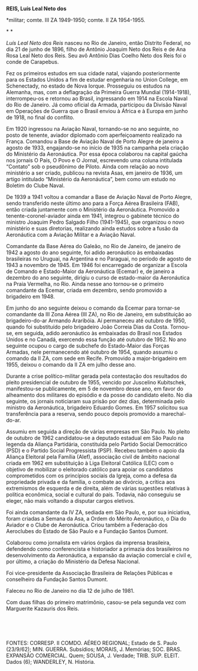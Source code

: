**REIS, Luís Leal Neto dos**

\*militar; comte. III ZA 1949-1950; comte. II ZA 1954-1955.

* *

*Luís Leal Neto dos Reis* nasceu no Rio de Janeiro, então Distrito
Federal, no dia 21 de junho de 1896, filho de Antônio Joaquim Neto dos
Reis e de Ana Rosa Leal Neto dos Reis. Seu avô Antônio Dias Coelho Neto
dos Reis foi o conde de Carapebus.

Fez os primeiros estudos em sua cidade natal, viajando posteriormente
para os Estados Unidos a fim de estudar engenharia no Union College, em
Schenectady, no estado de Nova Iorque. Prosseguiu os estudos na
Alemanha, mas, com a deflagração da Primeira Guerra Mundial (1914-1918),
interrompeu-os e retornou ao Brasil, ingressando em 1914 na Escola Naval
do Rio de Janeiro. Já como oficial da Armada, participou da Divisão
Naval em Operações de Guerra que o Brasil enviou à África e à Europa em
junho de 1918, no final do conflito.

Em 1920 ingressou na Aviação Naval, tornando-se no ano seguinte, no
posto de tenente, aviador diplomado com aperfeiçoamento realizado na
França. Comandou a Base de Aviação Naval de Porto Alegre de janeiro a
agosto de 1933, engajando-se no início de 1935 na campanha pela criação
do Ministério da Aeronáutica. Por essa época colaborou na capital gaúcha
nos jornais O País, O Povo e O Jornal, escrevendo uma coluna intitulada
“Contato” sob o pseudônimo de Piloto. Ainda com relação ao novo
ministério a ser criado, publicou na revista Asas, em janeiro de 1936,
um artigo intitulado “Ministério da Aeronáutica”, bem como um estudo no
Boletim do Clube Naval.

De 1939 a 1941 voltou a comandar a Base de Aviação Naval de Porto
Alegre, sendo transferido neste último ano para a Força Aérea Brasileira
(FAB), então criada juntamente com o Ministério da Aeronáutica.
Promovido a tenente-coronel-aviador ainda em 1941, integrou o gabinete
técnico do ministro Joaquim Pedro Salgado Filho (1941-1945), que
organizou o novo ministério e suas diretorias, realizando ainda estudos
sobre a fusão da Aeronáutica com a Aviação Militar e a Aviação Naval.

Comandante da Base Aérea do Galeão, no Rio de Janeiro, de janeiro de
1942 a agosto do ano seguinte, foi adido aeronáutico às embaixadas
brasileiras no Uruguai, na Argentina e no Paraguai, no período de agosto
de 1943 a novembro de 1945. Em 1946 foi encarregado de organizar a
Escola de Comando e Estado-Maior da Aeronáutica (Ecemar) e, de janeiro a
dezembro do ano seguinte, dirigiu o curso de estado-maior da Aeronáutica
na Praia Vermelha, no Rio. Ainda nesse ano tornou-se o primeiro
comandante da Ecemar, criada em dezembro, sendo promovido a brigadeiro
em 1948.

Em junho do ano seguinte deixou o comando da Ecemar para tornar-se
comandante da III Zona Aérea (III ZA), no Rio de Janeiro, em
substituição ao brigadeiro-do-ar Armando Araribóia. Aí permaneceu até
outubro de 1950, quando foi substituído pelo brigadeiro João Correia
Dias da Costa. Tornou-se, em seguida, adido aeronáutico às embaixadas do
Brasil nos Estados Unidos e no Canadá, exercendo essa função até outubro
de 1952. No ano seguinte ocupou o cargo de subchefe do Estado-Maior das
Forças Armadas, nele permanecendo até outubro de 1954, quando assumiu o
comando da II ZA, com sede em Recife. Promovido a major-brigadeiro em
1955, deixou o comando da II ZA em julho desse ano.

Durante a crise político-militar gerada pela contestação dos resultados
do pleito presidencial de outubro de 1955, vencido por Juscelino
Kubitschek, manifestou-se publicamente, em 5 de novembro desse ano, em
favor do alheamento dos militares do episódio e da posse do candidato
eleito. No dia seguinte, os jornais noticiaram sua prisão por dez dias,
determinada pelo ministro da Aeronáutica, brigadeiro Eduardo Gomes. Em
1957 solicitou sua transferência para a reserva, sendo pouco depois
promovido a marechal-do-ar.

Assumiu em seguida a direção de várias empresas em São Paulo. No pleito
de outubro de 1962 candidatou-se a deputado estadual em São Paulo na
legenda da Aliança Partidária, constituída pelo Partido Social
Democrático (PSD) e o Partido Social Progressista (PSP). Recebeu também
o apoio da Aliança Eleitoral pela Família (Alef), associação civil de
âmbito nacional criada em 1962 em substituição à Liga Eleitoral Católica
(LEC) com o objetivo de mobilizar o eleitorado católico para apoiar os
candidatos comprometidos com os princípios sociais da Igreja, como a
defesa da propriedade privada e da família, o combate ao divórcio, a
crítica aos extremismos de esquerda e de direita, além de várias
sugestões relativas à política econômica, social e cultural do país.
Todavia, não conseguiu se eleger, não mais voltando a disputar cargos
eletivos.

Foi ainda comandante da IV ZA, sediada em São Paulo, e, por sua
iniciativa, foram criadas a Semana da Asa, a Ordem do Mérito
Aeronáutico, o Dia do Aviador e o Clube de Aeronáutica. Criou também a
Federação dos Aeroclubes do Estado de São Paulo e a Fundação Santos
Dumont.

Colaborou como jornalista em vários órgãos da imprensa brasileira,
defendendo como conferencista e historiador a primazia dos brasileiros
no desenvolvimento da Aeronáutica, a expansão da aviação comercial e
civil e, por último, a criação do Ministério da Defesa Nacional.

Foi vice-presidente da Associação Brasileira de Relações Públicas e
conselheiro da Fundação Santos Dumont.

Faleceu no Rio de Janeiro no dia 12 de julho de 1981.

Com duas filhas do primeiro matrimônio, casou-se pela segunda vez com
Marguerite Kazauris dos Reis.

 

 

FONTES: CORRESP. II COMDO. AÉREO REGIONAL; Estado de S. Paulo (23/9/62);
MIN. GUERRA. Subsídios; MORAIS, J. Memórias; SOC. BRAS. EXPANSÃO
COMERCIAL. Quem; SOUSA, J. Verdade; TRIB. SUP. ELEIT. Dados (6);
WANDERLEY, N. História.

 
